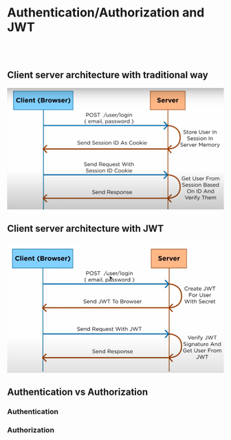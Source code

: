 # Authentication/Authorization and JWT
<br> <br />

## Client server architecture with traditional way

![alt text](https://github.com/HOLAPH/authentication-authorization-and-JWT/blob/main/Images/Screenshot%202022-09-23%20112131.png)

## Client server architecture with JWT

![alt text](https://github.com/HOLAPH/authentication-authorization-and-JWT/blob/main/Images/Screenshot.png)


## Authentication vs Authorization

### Authentication



### Authorization

